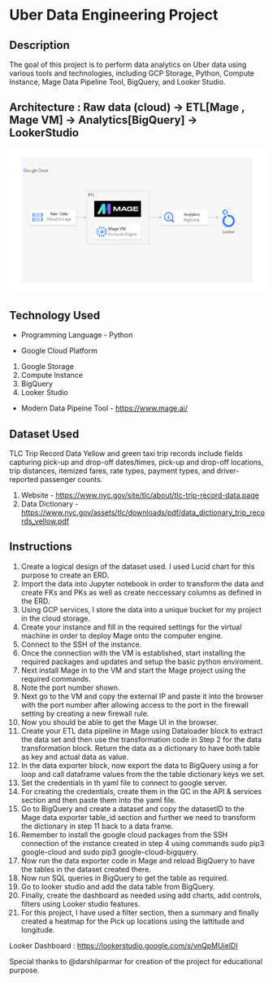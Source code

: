# Uber Data Engineering Project


## Description

The goal of this project is to perform data analytics on Uber data using various tools and technologies, including GCP Storage, Python, Compute Instance, Mage Data Pipeline Tool, BigQuery, and Looker Studio.

## Architecture : Raw data (cloud) -> ETL[Mage , Mage VM] -> Analytics[BigQuery] -> LookerStudio
<img src="architecture.jpg">

## Technology Used
- Programming Language - Python

- Google Cloud Platform
1. Google Storage
2. Compute Instance 
3. BigQuery
4. Looker Studio

- Modern Data Pipeine Tool - https://www.mage.ai/


## Dataset Used
TLC Trip Record Data
Yellow and green taxi trip records include fields capturing pick-up and drop-off dates/times, pick-up and drop-off locations, trip distances, itemized fares, rate types, payment types, and driver-reported passenger counts. 

1. Website - https://www.nyc.gov/site/tlc/about/tlc-trip-record-data.page
2. Data Dictionary - https://www.nyc.gov/assets/tlc/downloads/pdf/data_dictionary_trip_records_yellow.pdf


## Instructions

1. Create a logical design of the dataset used. I used Lucid chart for this purpose to create an ERD.
2. Import the data into Jupyter notebook in order to transform the data and create FKs and PKs as well as create neccessary columns as defined in the ERD.
3. Using GCP services, I store the data into a unique bucket for my project in the cloud storage.
4. Create your instance and fill in the required settings for the virtual machine in order to deploy Mage onto the computer engine.
5. Connect to the SSH of the instance.
6. Once the connection with the VM is established, start installing the required packages and updates and setup the basic python enviroment.
7. Next install Mage in to the VM and start the Mage project using the required commands.
8. Note the port number shown.
9. Next go to the VM and copy the external IP and paste it into the browser with the port number after allowing access to the port in the firewall setting by creating a new firewall rule.
10. Now you should be able to get the Mage UI in the browser.
11. Create your ETL data pipeline in Mage using Dataloader block to extract the data set and then use the transformation code in Step 2 for the data transformation block. Return the data as a dictionary
     to have both table as key and actual data as value.
12. In the data exporter block, now export the data to BigQuery using a for loop and call dataframe values from the the table dictionary keys we set.
13. Set the credentials in th yaml file to connect to google server.
14. For creating the credentials, create them in the GC in the API & services section and then paste them into the yaml file.
15. Go to BigQuery and create a dataset and copy the datasetID to the Mage data exporter table_id section and further we need to transform the dictionary in step 11 back to a data frame.
16. Remember to install the google cloud packages from the SSH connection of the instance created in step 4 using commands sudo pip3 google-cloud and sudo pip3 google-cloud-bigquery.
17. Now run the data exporter code in Mage and reload BigQuery to have the tables in the dataset created there.
18. Now run SQL queries in BigQuery to get the table as required.
19. Go to looker studio and add the data table from BigQuery.
20. Finally, create the dashboard as needed using add charts, add controls, filters using Looker studio features.
21. For this project, I have used a filter section, then a summary and finally created a heatmap for the Pick up locations using the lattitude and longitude. 

 Looker Dashboard : https://lookerstudio.google.com/s/vnQpMUielDI   


Special thanks to @darshilparmar for creation of the project for educational purpose.
